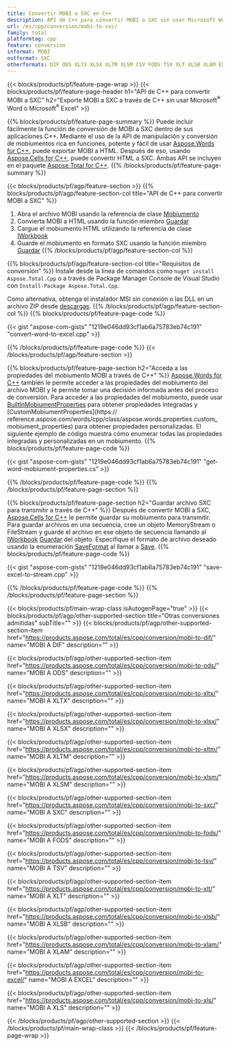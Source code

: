 ```yaml
---
title: Convertir MOBI a SXC en C++
description: API de C++ para convertir MOBI a SXC sin usar Microsoft Word o Microsoft Excel
url: /es/cpp/conversion/mobi-to-sxc/
family: total
platformtag: cpp
feature: conversion
informat: MOBI
outformat: SXC
otherformats: DIF ODS XLTX XLSX XLTM XLSM CSV FODS TSV XLT XLSB XLAM EXCEL XLS
---
```

{{< blocks/products/pf/feature-page-wrap >}}
{{< blocks/products/pf/feature-page-header h1="API de C++ para convertir MOBI a SXC" h2="Exporte MOBI a SXC a través de C++ sin usar Microsoft<sup>&reg;</sup> Word o Microsoft<sup>&reg;</sup> Excel" >}}

{{% blocks/products/pf/feature-page-summary %}}
Puede incluir fácilmente la función de conversión de MOBI a SXC dentro de sus aplicaciones C++. Mediante el uso de la API de manipulación y conversión de mobiumentos rica en funciones, potente y fácil de usar [Aspose.Words for C++](https://products.aspose.com/words/cpp/), puede exportar MOBI a HTML. Después de eso, usando [Aspose.Cells for C++](https://products.aspose.com/cells/cpp/), puede convertir HTML a SXC. Ambas API se incluyen en el paquete [Aspose.Total for C++](https://products.aspose.com/total/cpp/). 
{{% /blocks/products/pf/feature-page-summary  %}}

{{< blocks/products/pf/agp/feature-section >}}
{{% blocks/products/pf/agp/feature-section-col title="API de C++ para convertir MOBI a SXC" %}}
1. Abra el archivo MOBI usando la referencia de clase [Mobiumento](https://reference.aspose.com/words/cpp/class/aspose.words.mobiument)
2. Convierta MOBI a HTML usando la función miembro [Guardar](https://reference.aspose.com/words/cpp/class/aspose.words.mobiument#save_string_saveformat)
3. Cargue el mobiumento HTML utilizando la referencia de clase [IWorkbook](https://reference.aspose.com/cells/cpp/class/aspose.cells.i_workbook)
4. Guarde el mobiumento en formato SXC usando la función miembro [Guardar](https://reference.aspose.com/cells/cpp/class/aspose.cells.i_workbook#a5dc7de23f7ceba76a05dc1d49f51502e)
{{% /blocks/products/pf/agp/feature-section-col %}}

{{% blocks/products/pf/agp/feature-section-col title="Requisitos de conversión" %}}
Instale desde la línea de comandos como ```nuget install Aspose.Total.Cpp``` o a través de Package Manager Console de Visual Studio con ```Install-Package Aspose.Total.Cpp```.

Como alternativa, obtenga el instalador MSI sin conexión o las DLL en un archivo ZIP desde [descargas](https://downloads.aspose.com/total/cpp).
{{% /blocks/products/pf/agp/feature-section-col %}}
{{% blocks/products/pf/feature-page-code %}}

{{< gist "aspose-com-gists" "1219e046dd93cf1ab6a75783eb74c191" "convert-word-to-excel.cpp" >}}


{{% /blocks/products/pf/feature-page-code %}}
{{< /blocks/products/pf/agp/feature-section >}}

{{% blocks/products/pf/feature-page-section  h2="Acceda a las propiedades del mobiumento MOBI a través de C++" %}}
[Aspose.Words for C++](https://products.aspose.com/words/cpp/) también le permite acceder a las propiedades del mobiumento del archivo MOBI y le permite tomar una decisión informada antes del proceso de conversión. Para acceder a las propiedades del mobiumento, puede usar [BuiltInMobiumentProperties](https://reference.aspose.com/words/cpp/class/aspose.words.properties.built_in_mobiument_properties) para obtener propiedades integradas y [CustomMobiumentProperties](https:// reference.aspose.com/words/cpp/class/aspose.words.properties.custom_mobiument_properties) para obtener propiedades personalizadas. El siguiente ejemplo de código muestra cómo enumerar todas las propiedades integradas y personalizadas en un mobiumento.
{{% blocks/products/pf/feature-page-code %}}

{{< gist "aspose-com-gists" "1219e046dd93cf1ab6a75783eb74c191" "get-word-mobiument-properties.cs" >}}
{{% /blocks/products/pf/feature-page-code  %}}
{{% /blocks/products/pf/feature-page-section %}}

{{% blocks/products/pf/feature-page-section  h2="Guardar archivo SXC para transmitir a través de C++" %}}
Después de convertir MOBI a SXC, [Aspose.Cells for C++](https://products.aspose.com/cells/cpp/) le permite guardar su mobiumento para transmitir. Para guardar archivos en una secuencia, cree un objeto MemoryStream o FileStream y guarde el archivo en ese objeto de secuencia llamando al [IWorkbook](https://reference.aspose.com/cells/cpp/class/aspose.cells.i_workbook) [Guardar](https://reference.aspose.com/cells/cpp/class/aspose.cells.i_workbook#a77072cfb929787df9ad1f38b02f58349) del objeto. Especifique el formato de archivo deseado usando la enumeración [SaveFormat](https://reference.aspose.com/cells/cpp/namespace/aspose.cells#a11cae527e4e68f1adcac8f47ea64481a) al llamar a [Save](https://reference.aspose.com/cells/cpp/class/aspose.cells.i_workbook#a77072cfb929787df9ad1f38b02f58349).
{{% blocks/products/pf/feature-page-code %}}

{{< gist "aspose-com-gists" "1219e046dd93cf1ab6a75783eb74c191" "save-excel-to-stream.cpp" >}}
{{% /blocks/products/pf/feature-page-code  %}}
{{% /blocks/products/pf/feature-page-section %}}

{{< blocks/products/pf/main-wrap-class isAutogenPage="true" >}}
{{< blocks/products/pf/agp/other-supported-section title="Otras conversiones admitidas" subTitle="" >}}
{{< blocks/products/pf/agp/other-supported-section-item href="https://products.aspose.com/total/es/cpp/conversion/mobi-to-dif/" name="MOBI A DIF" description="" >}}

{{< blocks/products/pf/agp/other-supported-section-item href="https://products.aspose.com/total/es/cpp/conversion/mobi-to-ods/" name="MOBI A ODS" description="" >}}

{{< blocks/products/pf/agp/other-supported-section-item href="https://products.aspose.com/total/es/cpp/conversion/mobi-to-xltx/" name="MOBI A XLTX" description="" >}}

{{< blocks/products/pf/agp/other-supported-section-item href="https://products.aspose.com/total/es/cpp/conversion/mobi-to-xlsx/" name="MOBI A XLSX" description="" >}}

{{< blocks/products/pf/agp/other-supported-section-item href="https://products.aspose.com/total/es/cpp/conversion/mobi-to-xltm/" name="MOBI A XLTM" description="" >}}

{{< blocks/products/pf/agp/other-supported-section-item href="https://products.aspose.com/total/es/cpp/conversion/mobi-to-xlsm/" name="MOBI A XLSM" description="" >}}

{{< blocks/products/pf/agp/other-supported-section-item href="https://products.aspose.com/total/es/cpp/conversion/mobi-to-sxc/" name="MOBI A SXC" description="" >}}

{{< blocks/products/pf/agp/other-supported-section-item href="https://products.aspose.com/total/es/cpp/conversion/mobi-to-fods/" name="MOBI A FODS" description="" >}}

{{< blocks/products/pf/agp/other-supported-section-item href="https://products.aspose.com/total/es/cpp/conversion/mobi-to-tsv/" name="MOBI A TSV" description="" >}}

{{< blocks/products/pf/agp/other-supported-section-item href="https://products.aspose.com/total/es/cpp/conversion/mobi-to-xlt/" name="MOBI A XLT" description="" >}}

{{< blocks/products/pf/agp/other-supported-section-item href="https://products.aspose.com/total/es/cpp/conversion/mobi-to-xlsb/" name="MOBI A XLSB" description="" >}}

{{< blocks/products/pf/agp/other-supported-section-item href="https://products.aspose.com/total/es/cpp/conversion/mobi-to-xlam/" name="MOBI A XLAM" description="" >}}

{{< blocks/products/pf/agp/other-supported-section-item href="https://products.aspose.com/total/es/cpp/conversion/mobi-to-excel/" name="MOBI A EXCEL" description="" >}}

{{< blocks/products/pf/agp/other-supported-section-item href="https://products.aspose.com/total/es/cpp/conversion/mobi-to-xls/" name="MOBI A XLS" description="" >}}


{{< /blocks/products/pf/agp/other-supported-section >}}
{{< /blocks/products/pf/main-wrap-class >}}
{{< /blocks/products/pf/feature-page-wrap >}}